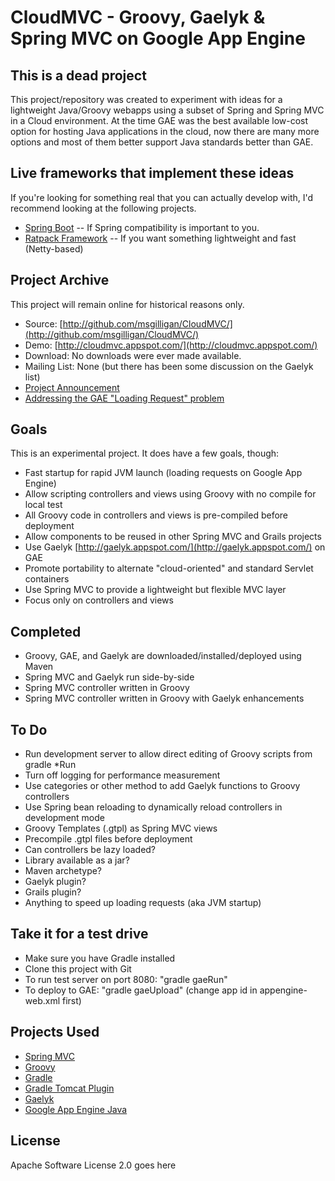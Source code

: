 CloudMVC - Groovy, Gaelyk & Spring MVC on Google App Engine
=============================================================

This is a dead project
----------------------

This project/repository was created to experiment with ideas for a lightweight Java/Groovy webapps using a subset of Spring and Spring MVC in a Cloud environment. At the time GAE was the best available low-cost option for hosting Java applications in the cloud, now there are many more options and most of them better support Java standards better than GAE.

Live frameworks that implement these ideas
------------------------------------------

If you're looking for something real that you can actually develop with, I'd recommend looking at the following projects.  

* [Spring Boot](http://projects.spring.io/spring-boot/) -- If Spring compatibility is important to you.
* [Ratpack Framework](http://www.ratpack.io) -- If you want something lightweight and fast (Netty-based)

Project Archive
---------------

This project will remain online for historical reasons only.

* Source: [http://github.com/msgilligan/CloudMVC/](http://github.com/msgilligan/CloudMVC/)
* Demo: [http://cloudmvc.appspot.com/](http://cloudmvc.appspot.com/)
* Download: No downloads were ever made available.
* Mailing List: None (but there has been some discussion on the Gaelyk list)
 * [Project Announcement](https://groups.google.com/d/msg/gaelyk/inBKYmsxK90/e6_YAfINOskJ)
 * [Addressing the GAE "Loading Request" problem](https://groups.google.com/d/msg/gaelyk/tGMB81B5Iog/AicmbyOvoa4J)


Goals
-----

This is an experimental project.  It does have a few goals, though:

* Fast startup for rapid JVM launch (loading requests on Google App Engine)
* Allow scripting controllers and views using Groovy with no compile for local test
* All Groovy code in controllers and views is pre-compiled before deployment
* Allow components to be reused in other Spring MVC and Grails projects
* Use Gaelyk [http://gaelyk.appspot.com/](http://gaelyk.appspot.com/) on GAE
* Promote portability to alternate "cloud-oriented" and standard Servlet containers
* Use Spring MVC to provide a lightweight but flexible MVC layer
* Focus only on controllers and views


Completed
---------

* Groovy, GAE, and Gaelyk are downloaded/installed/deployed using Maven
* Spring MVC and Gaelyk run side-by-side
* Spring MVC controller written in Groovy
* Spring MVC controller written in Groovy with Gaelyk enhancements

To Do
------

* Run development server to allow direct editing of Groovy scripts from gradle *Run
* Turn off logging for performance measurement
* Use categories or other method to add Gaelyk functions to Groovy controllers
* Use Spring bean reloading to dynamically reload controllers in development mode
* Groovy Templates (.gtpl) as Spring MVC views
* Precompile .gtpl files before deployment
* Can controllers be lazy loaded?
* Library available as a jar?
* Maven archetype?
* Gaelyk plugin?
* Grails plugin?
* Anything to speed up loading requests (aka JVM startup)

Take it for a test drive
------------------------

* Make sure you have Gradle installed
* Clone this project with Git
* To run test server on port 8080:  "gradle gaeRun"
* To deploy to GAE: "gradle gaeUpload" (change app id in appengine-web.xml first)


Projects Used
--------------

* [Spring MVC](http://static.springsource.org/spring/docs/current/spring-framework-reference/html/mvc.html)
* [Groovy](http://groovy.codehaus.org/)
* [Gradle](http://www.gradle.org)
* [Gradle Tomcat Plugin](https://github.com/bmuschko/gradle-tomcat-plugin)
* [Gaelyk](http://gaelyk.appspot.com/)
* [Google App Engine Java](http://code.google.com/appengine/docs/java/overview.html)

License
-------
Apache Software License 2.0 goes here
